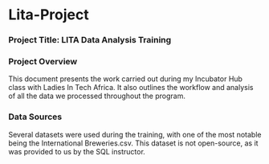 # Lita-Project

### Project Title: LITA Data Analysis Training

### Project Overview 
This document presents the work carried out during my Incubator Hub class with Ladies In Tech Africa. It also outlines the workflow and analysis of all the data we processed throughout the program.

### Data Sources
Several datasets were used during the training, with one of the most notable being the International Breweries.csv. This dataset is not open-source, as it was provided to us by the SQL instructor.
